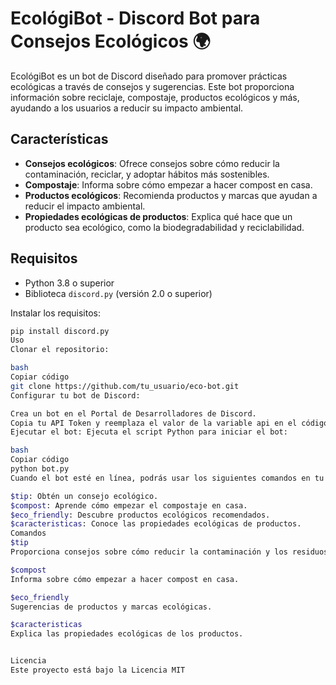 # EcológiBot - Discord Bot para Consejos Ecológicos 🌍

EcológiBot es un bot de Discord diseñado para promover prácticas ecológicas a través de consejos y sugerencias. Este bot proporciona información sobre reciclaje, compostaje, productos ecológicos y más, ayudando a los usuarios a reducir su impacto ambiental.

## Características

- **Consejos ecológicos**: Ofrece consejos sobre cómo reducir la contaminación, reciclar, y adoptar hábitos más sostenibles.
- **Compostaje**: Informa sobre cómo empezar a hacer compost en casa.
- **Productos ecológicos**: Recomienda productos y marcas que ayudan a reducir el impacto ambiental.
- **Propiedades ecológicas de productos**: Explica qué hace que un producto sea ecológico, como la biodegradabilidad y reciclabilidad.

## Requisitos

- Python 3.8 o superior
- Biblioteca `discord.py` (versión 2.0 o superior)
  
Instalar los requisitos:

```bash
pip install discord.py
Uso
Clonar el repositorio:

bash
Copiar código
git clone https://github.com/tu_usuario/eco-bot.git
Configurar tu bot de Discord:

Crea un bot en el Portal de Desarrolladores de Discord.
Copia tu API Token y reemplaza el valor de la variable api en el código con este token.
Ejecutar el bot: Ejecuta el script Python para iniciar el bot:

bash
Copiar código
python bot.py
Cuando el bot esté en línea, podrás usar los siguientes comandos en tu servidor de Discord:

$tip: Obtén un consejo ecológico.
$compost: Aprende cómo empezar el compostaje en casa.
$eco_friendly: Descubre productos ecológicos recomendados.
$caracteristicas: Conoce las propiedades ecológicas de productos.
Comandos
$tip
Proporciona consejos sobre cómo reducir la contaminación y los residuos.

$compost
Informa sobre cómo empezar a hacer compost en casa.

$eco_friendly
Sugerencias de productos y marcas ecológicas.

$caracteristicas
Explica las propiedades ecológicas de los productos.


Licencia
Este proyecto está bajo la Licencia MIT 
